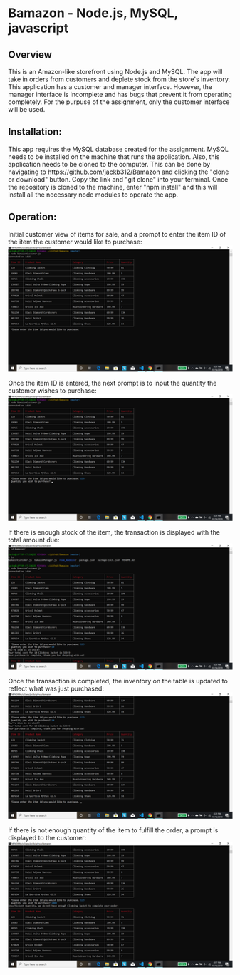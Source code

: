# Bamazon - Node.js, MySQL, javascript
## Overview
This is an Amazon-like storefront using Node.js and MySQL. The app will take in orders from customers and deplete stock from the store's inventory. This application has a customer and manager interface. However, the manager interface is incomplete and has bugs that prevent it from operating completely. For the purpuse of the assignment, only the customer interface will be used.

## Installation: 
This app requires the MySQL database created for the assignment. MySQL needs to be installed on the machine that runs the application. Also, this application needs to be cloned to the computer. This can be done by navigating to https://github.com/jackb312/Bamazon and clicking the "clone or download" button. Copy the link and "git clone" into your terminal. Once the repository is cloned to the machine, enter "npm install" and this will install all the necessary node modules to operate the app. 

## Operation: 
Initial customer view of items for sale, and a prompt to enter the item ID of the item the customer would like to purchase:
![alt text](https://github.com/jackb312/Bamazon/blob/master/images/Screenshot%20(27).png)<br>

Once the item ID is entered, the next prompt is to input the quantity the customer wishes to purchase:
![alt text](https://github.com/jackb312/Bamazon/blob/master/images/Screenshot%20(28).png)<br>

If there is enough stock of the item, the transaction is displayed with the total amount due:
![alt text](https://github.com/jackb312/Bamazon/blob/master/images/Screenshot%20(29).png)<br>

Once the transaction is completed, the inventory on the table is updated to reflect what was just purchased:
![alt text](https://github.com/jackb312/Bamazon/blob/master/images/Screenshot%20(30).png)<br>

If there is not enough quantity of the item to fulfill the order, a prompt is displayed to the customer:
![alt text](https://github.com/jackb312/Bamazon/blob/master/images/Screenshot%20(31).png)

